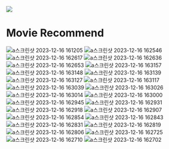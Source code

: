 
<img src="https://capsule-render.vercel.app/api?type=waving&color=54aeff&height=150&section=header" />


<body>

<h1>Movie Recommend</h1>


![a스크린샷 2023-12-16 161205](https://github.com/boxion/movieRecommed/assets/93407332/bef32786-82ee-43af-b091-c0860da777b6)
![a스크린샷 2023-12-16 162546](https://github.com/boxion/movieRecommed/assets/93407332/d15879ba-6fd0-4fc7-8c24-2e09baf6ce0f)
![a스크린샷 2023-12-16 162617](https://github.com/boxion/movieRecommed/assets/93407332/1b09ed0c-b772-449c-8a44-657ae5c6c8d2)
![a스크린샷 2023-12-16 162636](https://github.com/boxion/movieRecommed/assets/93407332/85bf1296-0757-4098-a751-cf9698001671)
![a스크린샷 2023-12-16 162653](https://github.com/boxion/movieRecommed/assets/93407332/ccb823b3-643d-415b-9b28-473bfbbbef19)
![a스크린샷 2023-12-16 163157](https://github.com/boxion/movieRecommed/assets/93407332/b8f7133e-d93c-4479-af79-bfc3d7562c0c)
![a스크린샷 2023-12-16 163148](https://github.com/boxion/movieRecommed/assets/93407332/60792752-643e-4d71-92d7-25b83ca7cf48)
![a스크린샷 2023-12-16 163139](https://github.com/boxion/movieRecommed/assets/93407332/90603323-1888-4ad8-ae0a-60889f5e060c)
![a스크린샷 2023-12-16 163127](https://github.com/boxion/movieRecommed/assets/93407332/f288a77e-b46b-42bb-b3e2-f3abed490cf2)
![a스크린샷 2023-12-16 163117](https://github.com/boxion/movieRecommed/assets/93407332/344c93d2-dfe3-4d8d-bd9d-286ddcc84340)
![a스크린샷 2023-12-16 163039](https://github.com/boxion/movieRecommed/assets/93407332/37d1e434-478a-4396-9ad9-23a2fc9892ea)
![a스크린샷 2023-12-16 163026](https://github.com/boxion/movieRecommed/assets/93407332/1c920aa8-9342-4ca1-b7e4-f5e6f6dc27b9)
![a스크린샷 2023-12-16 163014](https://github.com/boxion/movieRecommed/assets/93407332/d2cf945a-af4a-41a7-94c2-2d885a6e99cc)
![a스크린샷 2023-12-16 163000](https://github.com/boxion/movieRecommed/assets/93407332/c36d1ec8-9b2c-4012-ba70-64315e1c149b)
![a스크린샷 2023-12-16 162945](https://github.com/boxion/movieRecommed/assets/93407332/9cb03189-b0ef-4eb6-83a7-e473891d258c)
![a스크린샷 2023-12-16 162931](https://github.com/boxion/movieRecommed/assets/93407332/f9ecae5b-6bd1-44ba-b598-a4638f523df7)
![a스크린샷 2023-12-16 162918](https://github.com/boxion/movieRecommed/assets/93407332/f8e66e71-a4d7-43b7-99e5-82039f15c8bf)
![a스크린샷 2023-12-16 162907](https://github.com/boxion/movieRecommed/assets/93407332/a79de922-a155-404e-a015-bfe21c2eddc6)
![a스크린샷 2023-12-16 162854](https://github.com/boxion/movieRecommed/assets/93407332/ddbe7758-815f-4085-a85c-da180eec1f66)
![a스크린샷 2023-12-16 162843](https://github.com/boxion/movieRecommed/assets/93407332/ca87677a-dacd-4942-8f92-8b88a81cde4d)
![a스크린샷 2023-12-16 162831](https://github.com/boxion/movieRecommed/assets/93407332/6ffce933-7219-461b-b1d9-5ab7e141dfc5)
![a스크린샷 2023-12-16 162819](https://github.com/boxion/movieRecommed/assets/93407332/7daec4f5-1fb4-474a-afea-ffa9cfba582b)
![a스크린샷 2023-12-16 162806](https://github.com/boxion/movieRecommed/assets/93407332/1ab4f472-e069-4c1e-a0b8-ddfb67fb8841)
![a스크린샷 2023-12-16 162725](https://github.com/boxion/movieRecommed/assets/93407332/7fc1e58f-075c-424c-80f7-c4af15e534ff)
![a스크린샷 2023-12-16 162710](https://github.com/boxion/movieRecommed/assets/93407332/7935e74e-bb99-4b79-99da-04a66ac18093)
![a스크린샷 2023-12-16 162702](https://github.com/boxion/movieRecommed/assets/93407332/832a2896-deed-4731-ac90-c9746e529501)

